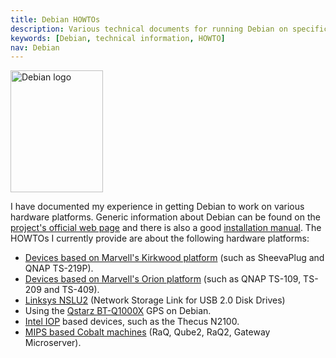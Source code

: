 ```yaml
---
title: Debian HOWTOs
description: Various technical documents for running Debian on specific hardware
keywords: [Debian, technical information, HOWTO]
nav: Debian
---
```


<div class="right">
<img src = "../images/r_debian_openlogo.jpg" class="border" alt="Debian logo" width="148" height="195" />
</div>

I have documented my experience in getting Debian to work on various
hardware platforms.  Generic information about Debian can be found on the
<a href = "http://www.debian.org/">project's official web page</a> and
there is also a good <a href =
"http://www.debian.org/releases/stable/installmanual">installation
manual</a>.  The HOWTOs I currently provide are about the following
hardware platforms:

<ul>

<li><a href = "kirkwood/">Devices based on Marvell's Kirkwood platform</a>
(such as SheevaPlug and QNAP TS-219P).</li>

<li><a href = "orion/">Devices based on Marvell's Orion platform</a> (such
as QNAP TS-109, TS-209 and TS-409).</li>

<li><a href = "nslu2/">Linksys NSLU2</a> (Network Storage Link for USB 2.0
Disk Drives)</li>

<li>Using the <a href = "gps/bt-q1000x/">Qstarz BT-Q1000X</a> GPS on
Debian.</li>

<li><a href = "iop/">Intel IOP</a> based devices, such as the Thecus
N2100.</li>

<li><a href = "cobalt/">MIPS based Cobalt machines</a> (RaQ, Qube2, RaQ2,
Gateway Microserver).</li>

</ul>


